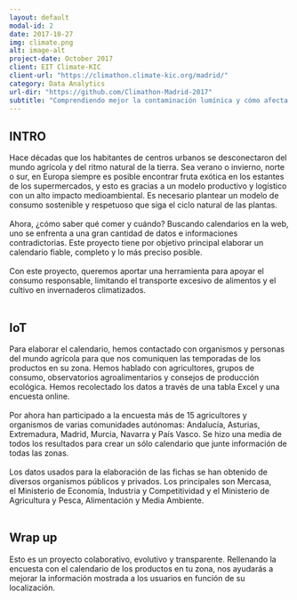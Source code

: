 ```yaml
---
layout: default
modal-id: 2
date: 2017-10-27
img: climate.png
alt: image-alt
project-date: October 2017
client: EIT Climate-KIC
client-url: "https://climathon.climate-kic.org/madrid/"
category: Data Analytics
url-dir: "https://github.com/Climathon-Madrid-2017"
subtitle: "Comprendiendo mejor la contaminación lumínica y cómo afecta a nuestro entorno."
---
```


## INTRO

Hace décadas que los habitantes de centros urbanos se desconectaron del mundo agrícola y del ritmo natural de la tierra. Sea verano o invierno, norte o sur, en Europa siempre es posible encontrar fruta exótica en los estantes de los supermercados, y esto es gracias a un modelo productivo y logístico con un alto impacto medioambiental. Es necesario plantear un modelo de consumo sostenible y respetuoso que siga el ciclo natural de las plantas.<br>
<br>
Ahora, ¿cómo saber qué comer y cuándo? Buscando calendarios en la web, uno se enfrenta a una gran cantidad de datos e informaciones contradictorias. Este proyecto tiene por objetivo principal elaborar un calendario fiable, completo y lo más preciso posible.<br>
<br>
Con este proyecto, queremos aportar una herramienta para apoyar el consumo responsable, limitando el transporte excesivo de alimentos y el cultivo en invernaderos climatizados.<br>
<br>

## IoT
Para elaborar el calendario, hemos contactado con organismos y personas del mundo agrícola para que nos comuniquen las temporadas de los productos en su zona. Hemos hablado con agricultores, grupos de consumo, observatorios agroalimentarios y consejos de producción ecológica. Hemos recolectado los datos a través de una tabla Excel y una encuesta online.<br>
<br>
Por ahora han participado a la encuesta más de 15 agricultores y organismos de varias comunidades autónomas: Andalucía, Asturias, Extremadura, Madrid, Murcia, Navarra y País Vasco. Se hizo una media de todos los resultados para crear un sólo calendario que junte información de todas las zonas.<br>
<br>
Los datos usados para la elaboración de las fichas se han obtenido de diversos organismos públicos y privados. Los principales son Mercasa, el Ministerio de Economía, Industria y Competitividad y el Ministerio de Agricultura y Pesca, Alimentación y Media Ambiente.<br>
<br>

## Wrap up
Esto es un proyecto colaborativo, evolutivo y transparente. Rellenando la encuesta con el calendario de los productos en tu zona, nos ayudarás a mejorar la información mostrada a los usuarios en función de su localización.<br>
